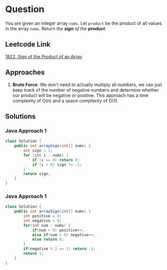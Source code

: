 # Question

You are given an integer array `nums`. Let `product` be the product of all values in the array `nums`. Return _the **sign** of the **product**_.

## Leetcode Link

[1822. Sign of the Product of an Array](https://leetcode.com/problems/sign-of-the-product-of-an-array/)

## Approaches

1. **Brute Force**: We don't need to actually multiply all numbers, we can just keep track of the number of negative numbers and determine whether our product will be negative or positive. This approach has a time complexity of O(n) and a space complexity of O(1).

## Solutions

### Java Approach 1

```java
class Solution {
    public int arraySign(int[] nums) {
        int sign = 1;
        for (int i : nums) {
            if (i == 0) return 0;
            if (i < 0) sign *= -1;
        }
        return sign;
    }
}
```

### Java Approach 1

```java
class Solution {
    public int arraySign(int[] nums) {
        int positive = 0;
        int negative = 0;
        for(int num : nums) {
            if(num > 0) positive++;
            else if(num < 0) negative++;
            else return 0;
        }
        if(negative % 2 == 1) return -1;
        return 1;
    }
}
```
